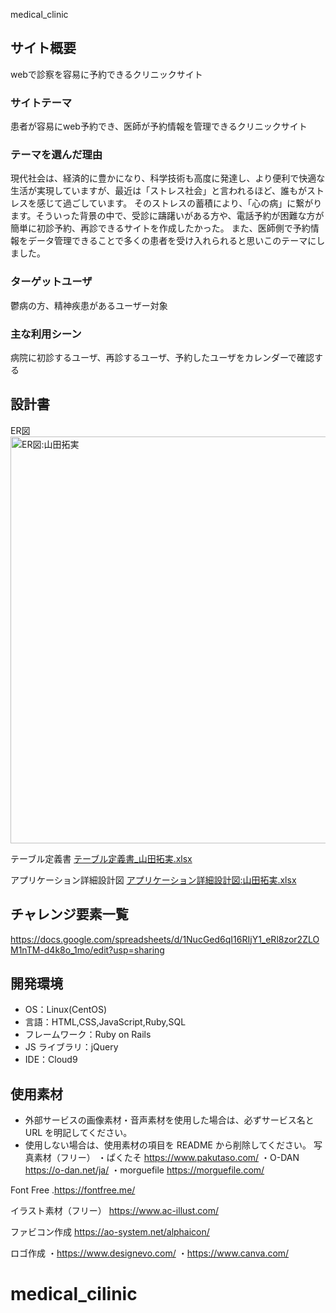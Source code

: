 medical_clinic

## サイト概要

webで診察を容易に予約できるクリニックサイト

### サイトテーマ

患者が容易にweb予約でき、医師が予約情報を管理できるクリニックサイト

### テーマを選んだ理由

現代社会は、経済的に豊かになり、科学技術も高度に発達し、より便利で快適な生活が実現していますが、最近は「ストレス社会」と言われるほど、誰もがストレスを感じて過ごしています。
そのストレスの蓄積により、「心の病」に繋がります。そういった背景の中で、受診に躊躇いがある方や、電話予約が困難な方が簡単に初診予約、再診できるサイトを作成したかった。
また、医師側で予約情報をデータ管理できることで多くの患者を受け入れられると思いこのテーマにしました。

### ターゲットユーザ

鬱病の方、精神疾患があるユーザー対象

### 主な利用シーン

病院に初診するユーザ、再診するユーザ、予約したユーザをカレンダーで確認する

## 設計書
ER図
<img width="651" alt="ER図:山田拓実" src="https://user-images.githubusercontent.com/78352502/119254175-d9c3d580-bbef-11eb-9fc9-ab837896798b.png">

テーブル定義書
[テーブル定義書_山田拓実.xlsx](https://github.com/Ren510/medical_clinic/files/6478310/_.xlsx)

アプリケーション詳細設計図
[アプリケーション詳細設計図:山田拓実.xlsx](https://github.com/Ren510/medical_clinic/files/6478298/default.xlsx)

## チャレンジ要素一覧

https://docs.google.com/spreadsheets/d/1NucGed6qI16RIjY1_eRl8zor2ZLOM1nTM-d4k8o_1mo/edit?usp=sharing

## 開発環境

- OS：Linux(CentOS)
- 言語：HTML,CSS,JavaScript,Ruby,SQL
- フレームワーク：Ruby on Rails
- JS ライブラリ：jQuery
- IDE：Cloud9

## 使用素材

- 外部サービスの画像素材・音声素材を使用した場合は、必ずサービス名と URL を明記してください。
- 使用しない場合は、使用素材の項目を README から削除してください。
  写真素材（フリー）
  ・ぱくたそ https://www.pakutaso.com/
  ・O-DAN https://o-dan.net/ja/
  ・morguefile https://morguefile.com/

Font Free
.https://fontfree.me/

イラスト素材（フリー）
https://www.ac-illust.com/

ファビコン作成
https://ao-system.net/alphaicon/

ロゴ作成
・https://www.designevo.com/
・https://www.canva.com/
# medical_cilinic
